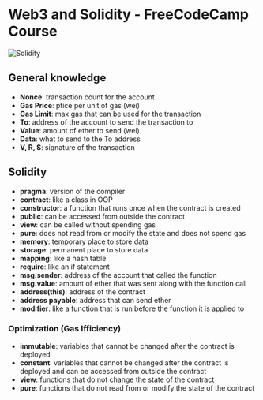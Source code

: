 # Web3 and Solidity - FreeCodeCamp Course

[comment]: <> (Add a solidity image here :https://www.criptonoticias.com/wp-content/uploads/2021/02/solidity-lenguaje-programacion-actualizacion.jpg)

![Solidity](https://www.criptonoticias.com/wp-content/uploads/2021/02/solidity-lenguaje-programacion-actualizacion.jpg)


## General knowledge

- **Nonce**: transaction count for the account
- **Gas Price**: ptice per unit of gas (wei)
- **Gas Limit**: max gas that can be used for the transaction
- **To**: address of the account to send the transaction to
- **Value**: amount of ether to send (wei)
- **Data**: what to send to the To address
- **V, R, S**: signature of the transaction

## Solidity

- **pragma**: version of the compiler
- **contract**: like a class in OOP
- **constructor**: a function that runs once when the contract is created
- **public**: can be accessed from outside the contract
- **view**: can be called without spending gas
- **pure**: does not read from or modify the state and does not spend gas
- **memory**: temporary place to store data
- **storage**: permanent place to store data
- **mapping**: like a hash table
- **require**: like an if statement
- **msg.sender**: address of the account that called the function
- **msg.value**: amount of ether that was sent along with the function call
- **address(this)**: address of the contract
- **address payable**: address that can send ether
- **modifier**: like a function that is run before the function it is applied to

### Optimization (Gas Ifficiency)

- **immutable**: variables that cannot be changed after the contract is deployed
- **constant**: variables that cannot be changed after the contract is deployed and can be accessed from outside the contract
- **view**: functions that do not change the state of the contract
- **pure**: functions that do not read from or modify the state of the contract
